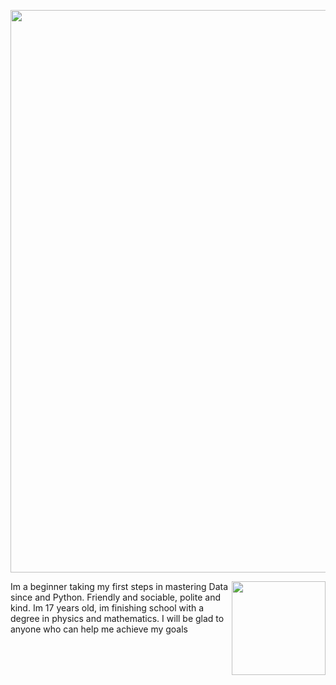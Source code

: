 
<a href="https://www.rishit.tech"><img src="https://github.com/Destroyagony/Rishit-dagli/assets/147639560/eabd6dd9-2600-44f4-8a5a-059df594ee23" width="900"></a>
 
<img align='right' src='https://github.com/Rishit-dagli/Rishit-dagli/blob/master/images/octocat-anime.gif' width='150'>


Im a beginner taking my first steps in mastering Data since and Python. Friendly and sociable, polite and kind. Im 17 years old, im finishing school with a degree in physics and mathematics. I will be glad to anyone who can help me achieve my goals

